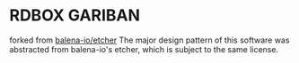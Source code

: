 # RDBOX GARIBAN

forked from [balena\-io/etcher](https://github.com/balena-io/etcher)
The major design pattern of this software was abstracted from balena-io's etcher, which is subject to the same license.

